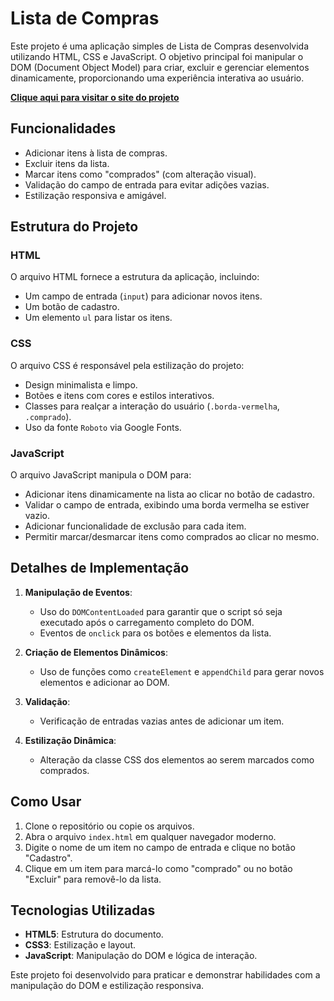 # Lista de Compras

Este projeto é uma aplicação simples de Lista de Compras desenvolvida utilizando HTML, CSS e JavaScript. O objetivo principal foi manipular o DOM (Document Object Model) para criar, excluir e gerenciar elementos dinamicamente, proporcionando uma experiência interativa ao usuário.

**[Clique aqui para visitar o site do projeto](https://railtonoficial.github.io/Trabalhando-DOM/)**

## Funcionalidades

- Adicionar itens à lista de compras.
- Excluir itens da lista.
- Marcar itens como "comprados" (com alteração visual).
- Validação do campo de entrada para evitar adições vazias.
- Estilização responsiva e amigável.

## Estrutura do Projeto

### HTML
O arquivo HTML fornece a estrutura da aplicação, incluindo:
- Um campo de entrada (`input`) para adicionar novos itens.
- Um botão de cadastro.
- Um elemento `ul` para listar os itens.

### CSS
O arquivo CSS é responsável pela estilização do projeto:
- Design minimalista e limpo.
- Botões e itens com cores e estilos interativos.
- Classes para realçar a interação do usuário (`.borda-vermelha`, `.comprado`).
- Uso da fonte `Roboto` via Google Fonts.

### JavaScript
O arquivo JavaScript manipula o DOM para:
- Adicionar itens dinamicamente na lista ao clicar no botão de cadastro.
- Validar o campo de entrada, exibindo uma borda vermelha se estiver vazio.
- Adicionar funcionalidade de exclusão para cada item.
- Permitir marcar/desmarcar itens como comprados ao clicar no mesmo.

## Detalhes de Implementação

1. **Manipulação de Eventos**:
   - Uso do `DOMContentLoaded` para garantir que o script só seja executado após o carregamento completo do DOM.
   - Eventos de `onclick` para os botões e elementos da lista.

2. **Criação de Elementos Dinâmicos**:
   - Uso de funções como `createElement` e `appendChild` para gerar novos elementos e adicionar ao DOM.

3. **Validação**:
   - Verificação de entradas vazias antes de adicionar um item.

4. **Estilização Dinâmica**:
   - Alteração da classe CSS dos elementos ao serem marcados como comprados.

## Como Usar

1. Clone o repositório ou copie os arquivos.
2. Abra o arquivo `index.html` em qualquer navegador moderno.
3. Digite o nome de um item no campo de entrada e clique no botão "Cadastro".
4. Clique em um item para marcá-lo como "comprado" ou no botão "Excluir" para removê-lo da lista.

## Tecnologias Utilizadas

- **HTML5**: Estrutura do documento.
- **CSS3**: Estilização e layout.
- **JavaScript**: Manipulação do DOM e lógica de interação.

Este projeto foi desenvolvido para praticar e demonstrar habilidades com a manipulação do DOM e estilização responsiva.
